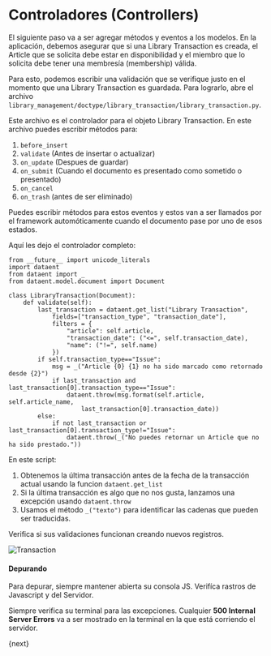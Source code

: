 <!-- add-breadcrumbs -->
# Controladores (Controllers)

El siguiente paso va a ser agregar métodos y eventos a los modelos. En la aplicación, debemos asegurar que si una Library Transaction es creada, el Article que se solicita debe estar en disponibilidad y el miembro que lo solicita debe tener una membresía (membership) válida.

Para esto, podemos escribir una validación que se verifique justo en el momento que una Library Transaction es guardada. Para lograrlo, abre el archivo `library_management/doctype/library_transaction/library_transaction.py`.

Este archivo es el controlador para el objeto Library Transaction. En este archivo puedes escribir métodos para:

1. `before_insert`
1. `validate` (Antes de insertar o actualizar)
1. `on_update` (Despues de guardar)
1. `on_submit` (Cuando el documento es presentado como sometido o presentado)
1. `on_cancel`
1. `on_trash` (antes de ser eliminado)

Puedes escribir métodos para estos eventos y estos van a ser llamados por el framework automóticamente cuando el documento pase por uno de esos estados.

Aquí les dejo el controlador completo:

	from __future__ import unicode_literals
	import dataent
	from dataent import _
	from dataent.model.document import Document

	class LibraryTransaction(Document):
		def validate(self):
			last_transaction = dataent.get_list("Library Transaction",
				fields=["transaction_type", "transaction_date"],
				filters = {
					"article": self.article,
					"transaction_date": ("<=", self.transaction_date),
					"name": ("!=", self.name)
				})
			if self.transaction_type=="Issue":
				msg = _("Article {0} {1} no ha sido marcado como retornado desde {2}")
				if last_transaction and last_transaction[0].transaction_type=="Issue":
					dataent.throw(msg.format(self.article, self.article_name,
						last_transaction[0].transaction_date))
			else:
				if not last_transaction or last_transaction[0].transaction_type!="Issue":
					dataent.throw(_("No puedes retornar un Article que no ha sido prestado."))

En este script:

1. Obtenemos la última transacción antes de la fecha de la transacción actual usando la funcion `dataent.get_list`
1. Si la última transacción es algo que no nos gusta, lanzamos una excepción usando `dataent.throw`
1. Usamos el método `_("texto")` para identificar las cadenas que pueden ser traducidas.

Verifica si sus validaciones funcionan creando nuevos registros.

<img class="screenshot" alt="Transaction" src="/docs/assets/img/lib_trans.png">

#### Depurando

Para depurar, siempre mantener abierta su consola JS. Verifíca rastros de Javascript y del Servidor.

Siempre verifica su terminal para las excepciones. Cualquier **500 Internal Server Errors** va a ser mostrado en la terminal en la que está corriendo el servidor.

{next}
